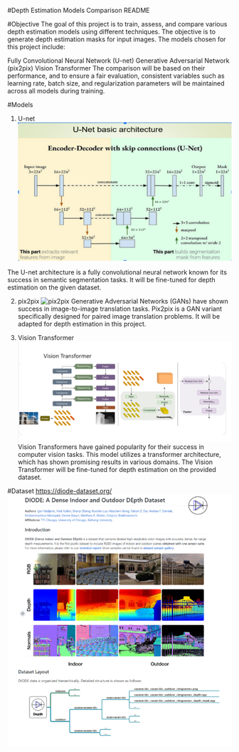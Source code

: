 #Depth Estimation Models Comparison README

#Objective
The goal of this project is to train, assess, and compare various depth estimation models using different techniques. The objective is to generate depth estimation masks for input images. The models chosen for this project include:

Fully Convolutional Neural Network (U-net)
Generative Adversarial Network (pix2pix)
Vision Transformer
The comparison will be based on their performance, and to ensure a fair evaluation, consistent variables such as learning rate, batch size, and regularization parameters will be maintained across all models during training.

#Models
1. U-net
![U-NET](UNET.png)

The U-net architecture is a fully convolutional neural network known for its success in semantic segmentation tasks. It will be fine-tuned for depth estimation on the given dataset.


2. pix2pix
![pix2pix](PIX2PIX.png)
Generative Adversarial Networks (GANs) have shown success in image-to-image translation tasks. Pix2pix is a GAN variant specifically designed for paired image translation problems. It will be adapted for depth estimation in this project.

3. Vision Transformer
![VIT](VIT.png)
Vision Transformers have gained popularity for their success in computer vision tasks. This model utilizes a transformer architecture, which has shown promising results in various domains. The Vision Transformer will be fine-tuned for depth estimation on the provided dataset.

#Dataset
https://diode-dataset.org/
![Dataset](Dataset.png)
